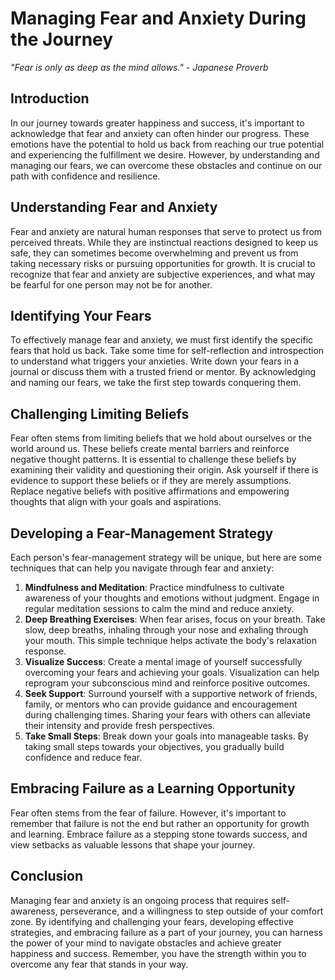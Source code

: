 Managing Fear and Anxiety During the Journey
=======================================================

*"Fear is only as deep as the mind allows." - Japanese Proverb*

Introduction
------------

In our journey towards greater happiness and success, it's important to acknowledge that fear and anxiety can often hinder our progress. These emotions have the potential to hold us back from reaching our true potential and experiencing the fulfillment we desire. However, by understanding and managing our fears, we can overcome these obstacles and continue on our path with confidence and resilience.

Understanding Fear and Anxiety
------------------------------

Fear and anxiety are natural human responses that serve to protect us from perceived threats. While they are instinctual reactions designed to keep us safe, they can sometimes become overwhelming and prevent us from taking necessary risks or pursuing opportunities for growth. It is crucial to recognize that fear and anxiety are subjective experiences, and what may be fearful for one person may not be for another.

Identifying Your Fears
----------------------

To effectively manage fear and anxiety, we must first identify the specific fears that hold us back. Take some time for self-reflection and introspection to understand what triggers your anxieties. Write down your fears in a journal or discuss them with a trusted friend or mentor. By acknowledging and naming our fears, we take the first step towards conquering them.

Challenging Limiting Beliefs
----------------------------

Fear often stems from limiting beliefs that we hold about ourselves or the world around us. These beliefs create mental barriers and reinforce negative thought patterns. It is essential to challenge these beliefs by examining their validity and questioning their origin. Ask yourself if there is evidence to support these beliefs or if they are merely assumptions. Replace negative beliefs with positive affirmations and empowering thoughts that align with your goals and aspirations.

Developing a Fear-Management Strategy
-------------------------------------

Each person's fear-management strategy will be unique, but here are some techniques that can help you navigate through fear and anxiety:

1. **Mindfulness and Meditation**: Practice mindfulness to cultivate awareness of your thoughts and emotions without judgment. Engage in regular meditation sessions to calm the mind and reduce anxiety.
2. **Deep Breathing Exercises**: When fear arises, focus on your breath. Take slow, deep breaths, inhaling through your nose and exhaling through your mouth. This simple technique helps activate the body's relaxation response.
3. **Visualize Success**: Create a mental image of yourself successfully overcoming your fears and achieving your goals. Visualization can help reprogram your subconscious mind and reinforce positive outcomes.
4. **Seek Support**: Surround yourself with a supportive network of friends, family, or mentors who can provide guidance and encouragement during challenging times. Sharing your fears with others can alleviate their intensity and provide fresh perspectives.
5. **Take Small Steps**: Break down your goals into manageable tasks. By taking small steps towards your objectives, you gradually build confidence and reduce fear.

Embracing Failure as a Learning Opportunity
-------------------------------------------

Fear often stems from the fear of failure. However, it's important to remember that failure is not the end but rather an opportunity for growth and learning. Embrace failure as a stepping stone towards success, and view setbacks as valuable lessons that shape your journey.

Conclusion
----------

Managing fear and anxiety is an ongoing process that requires self-awareness, perseverance, and a willingness to step outside of your comfort zone. By identifying and challenging your fears, developing effective strategies, and embracing failure as a part of your journey, you can harness the power of your mind to navigate obstacles and achieve greater happiness and success. Remember, you have the strength within you to overcome any fear that stands in your way.
